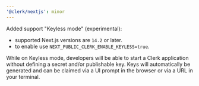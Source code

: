 ```yaml
---
'@clerk/nextjs': minor
---
```


Added support "Keyless mode" (experimental):
- supported Next.js versions are `14.2` or later.
- to enable use `NEXT_PUBLIC_CLERK_ENABLE_KEYLESS=true`.

While on Keyless mode, developers will be able to start a Clerk application without defining a secret and/or publishable key. Keys will automatically be generated and can be claimed via a UI prompt in the browser or via a URL in your terminal.
